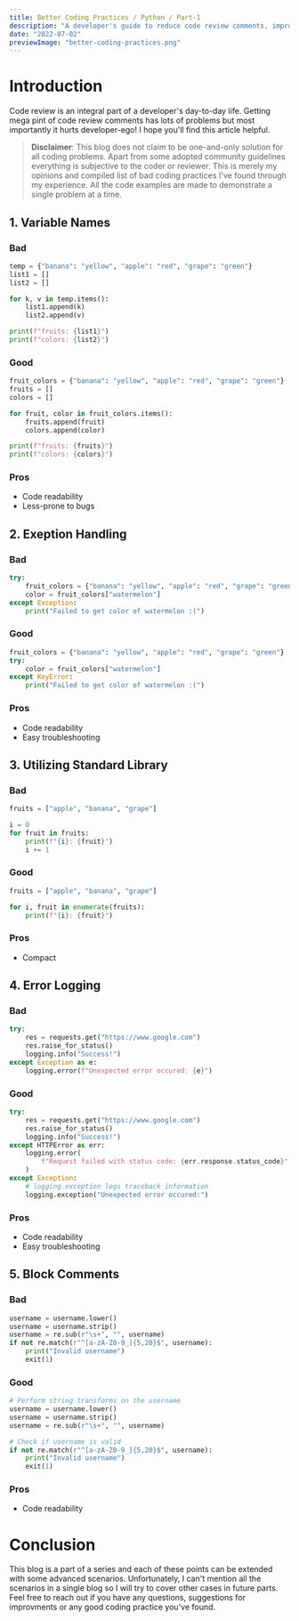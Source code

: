 ```yaml
---
title: Better Coding Practices / Python / Part-1
description: "A developer's guide to reduce code review comments, improve code quality and maintainability with examples"
date: "2022-07-02"
previewImage: "better-coding-practices.png"
---
```


# Introduction
Code review is an integral part of a developer's day-to-day life. Getting mega pint of code review comments has lots of problems but most importantly it hurts developer-ego! I hope you'll find this article helpful.

> **Disclaimer**: This blog does not claim to be one-and-only solution for all coding problems. Apart from some adopted community guidelines everything is subjective to the coder or reviewer. This is merely my opinions and compiled list of bad coding practices I've found through my experience. All the code examples are made to demonstrate a single problem at a time.

## 1. Variable Names

### Bad
```python
temp = {"banana": "yellow", "apple": "red", "grape": "green"}
list1 = []
list2 = []

for k, v in temp.items():
    list1.append(k)
    list2.append(v)

print(f"fruits: {list1}")
print(f"colors: {list2}")
```
### Good
```python
fruit_colors = {"banana": "yellow", "apple": "red", "grape": "green"}
fruits = []
colors = []

for fruit, color in fruit_colors.items():
    fruits.append(fruit)
    colors.append(color)

print(f"fruits: {fruits}")
print(f"colors: {colors}")
```

### Pros
- Code readability
- Less-prone to bugs

## 2. Exeption Handling
### Bad
```python
try:
    fruit_colors = {"banana": "yellow", "apple": "red", "grape": "green"}
    color = fruit_colors["watermelon"]
except Exception:
    print("Failed to get color of watermelon :(")
```
### Good
```python
fruit_colors = {"banana": "yellow", "apple": "red", "grape": "green"}
try:
    color = fruit_colors["watermelon"]
except KeyError:
    print("Failed to get color of watermelon :(")
```

### Pros
- Code readability
- Easy troubleshooting

## 3. Utilizing Standard Library
### Bad
```python
fruits = ["apple", "banana", "grape"]

i = 0
for fruit in fruits:
    print(f"{i}: {fruit}")
    i += 1
```
### Good
```python
fruits = ["apple", "banana", "grape"]

for i, fruit in enumerate(fruits):
    print(f"{i}: {fruit}")
```

### Pros
- Compact

## 4. Error Logging
### Bad
```python
try:
    res = requests.get("https://www.google.com")
    res.raise_for_status()
    logging.info("Success!")
except Exception as e:
    logging.error(f"Unexpected error occured: {e}")
```
### Good
```python
try:
    res = requests.get("https://www.google.com")
    res.raise_for_status()
    logging.info("Success!")
except HTTPError as err:
    logging.error(
        f"Request failed with status code: {err.response.status_code}"
    )
except Exception:
    # logging.exception logs traceback information
    logging.exception("Unexpected error occured:")
```

### Pros
- Code readability
- Easy troubleshooting

## 5. Block Comments
### Bad
```python
username = username.lower()
username = username.strip()
username = re.sub(r"\s+", "", username)
if not re.match(r"^[a-zA-Z0-9_]{5,20}$", username):
    print("Invalid username")
    exit(1)
```
### Good
```python
# Perform string transforms on the username
username = username.lower()
username = username.strip()
username = re.sub(r"\s+", "", username)

# Check if username is valid
if not re.match(r"^[a-zA-Z0-9_]{5,20}$", username):
    print("Invalid username")
    exit(1)
```

### Pros
- Code readability


# Conclusion

This blog is a part of a series and each of these points can be extended with some advanced scenarios. Unfortunately, I can't mention all the scenarios in a single blog so I will try to cover other cases in future parts. Feel free to reach out if you have any questions, suggestions for improvments or any good coding practice you've found.
